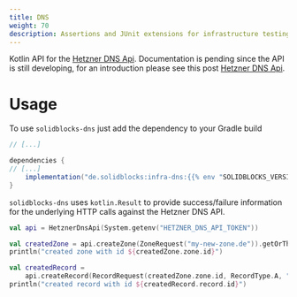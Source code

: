 ```yaml
---
title: DNS
weight: 70
description: Assertions and JUnit extensions for infrastructure testing 
---
```


Kotlin API for the [Hetzner DNS Api](https://dns.hetzner.com/api-docs). Documentation is pending since the API is still developing, for an introduction please see this post [Hetzner DNS Api](https://pelle.io/posts/hetzner-dns-api/).

# Usage

To use `solidblocks-dns` just add the dependency to your Gradle build

```groovy
// [...]

dependencies {
// [...]
    implementation("de.solidblocks:infra-dns:{{% env "SOLIDBLOCKS_VERSION" %}}")
}
```

`solidblocks-dns` uses `kotlin.Result` to provide success/failure information for the underlying HTTP calls against the
Hetzner DNS API.

```kotlin
val api = HetznerDnsApi(System.getenv("HETZNER_DNS_API_TOKEN"))

val createdZone = api.createZone(ZoneRequest("my-new-zone.de")).getOrThrow()
println("created zone with id ${createdZone.zone.id}")

val createdRecord =
    api.createRecord(RecordRequest(createdZone.zone.id, RecordType.A, "www", "192.168.0.1")).getOrThrow()
println("created record with id ${createdRecord.record.id}")
```